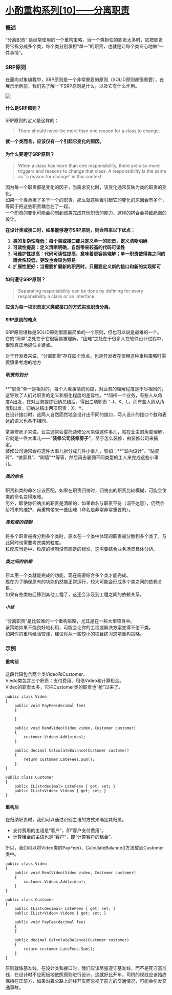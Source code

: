 # [小酌重构系列[10]——分离职责][0]

### 概述

“分离职责” 是经常使用的一个重构策略，当一个类担任的职责太多时，应按职责将它拆分成多个类，每个类分别承担“单一”的职责，也就是让每个类专心地做“一件事情”。

### SRP原则

在面向对象编程中，SRP原则是一个非常重要的原则（SOLID原则都很重要），在展示示例前，我们先了解一下SRP原则是什么，以及它有什么作用。

![](./img/341820-20160512001147296-550688436.png)

#### 什么是SRP原则？

SRP原则的定义是这样的：

> There should never be more than one reason for a class to change.

**就一个类而言，应该仅有一个引起它变化的原因。**

#### 为什么要遵守SRP原则？

> When a class has more than one responsibility, there are also more triggers and reasons to change that class. A responsibility is the same as “a reason for change” in this context.

因为每一个职责都是变化的因子，当需求变化时，该变化通常反映为类的职责的变化。  
如果一个类承担了多于一个的职责，那么就意味着引起它的变化的原因会有多个，等同于把这些职责耦合在了一起。  
一个职责的变化可能会抑制到该类完成其他职责的能力，这样的耦合会导致脆弱的设计。

**在设计类或接口时，如果能够遵守SRP原则，则会带来以下优点：**

1. **类的复杂性降低：每个类或接口都只定义单一的职责，定义清晰明确**
1. **可读性提高：定义清晰明确，自然带来较高的代码可读性**
1. **可维护性提高：代码可读性提高，意味着更容易理解；单一职责使得类之间的耦合性较低，更改也会较为容易**
1. **扩展性更好：当需要扩展新的职责时，只需要定义新的接口和新的实现即可**

#### 如何遵守SRP原则？

> Separating responsibility can be done by defining for every responsibility a class or an interface.

**应该为每一项职责定义类或接口的方式实现职责分离。**

#### SRP原则的难点

SRP原则堪称是SOLID原则里面最简单的一个原则，但也可以说是最难的一个。  
它的“简单”之处在于它很容易被理解，“困难”之处在于很多人在软件设计过程中，很难真正地抓住关键点。 

对于开发者来说，“分离职责”存在四个难点，也是开发者在使用这种重构策略时需要慎重考虑的地方

##### 职责的划分

**“职责”单一是相对的，每个人看事情的角度，对业务的理解程度是不尽相同的，这导致了人们对职责的定义和细化程度的差异性。**同样一个业务，有些人从角度A出发，在对业务提炼归纳总结后，得出三项职责：J、K、L。而有些人则从角度B出发，归纳总结出两项职责：X、Y。  
在设计接口时，这两人自然而然地会设计出不同的接口，两人设计的接口个数和表达的语义也各不相同。

拿装修房子来说，业主通常会委托装修公司来做这件事儿，站在业主的角度理解，它就是一件大事儿——**“装修公司装修房子”**，至于怎么装修，由装修公司来搞定。  
装修公司通常会将这件大事儿拆分成几件小事儿，譬如：**“室内设计”、“贴瓷砖”、“做家具”、“刷墙”**等等，然后再去雇佣不同类型的工人来完成这些小事儿。

##### 类的命名

职责和类的命名应该匹配，如果在职责归纳时，归纳出的职责比较模糊，可能会使类的命名变得艰难。  
另外，即使你归纳出的职责是清晰的，如果命名与职责不符（词不达意），仍然会给将来的维护、再重构带来一些困难（命名是非常非常重要的）。

##### 类粒度的控制

将多个职责被拆分到多个类时，原本在一个类中体现的职责被分散到多个类了，与此同时也需要考虑类的粒度。  
粒度应当适中，粒度的控制没有固定的标准，这需要结合业务场景具体分析。

##### 类之间的依赖

原本用一个类就能完成的功能，现在需要结合多个类才能完成。  
现在为了确保原有的功能仍然能正常运行，较大可能会形成多个类之间的依赖关系。  
如果有些类被迁移到其他工程了，这还会涉及到工程之间的依赖关系。

##### 小结

“分离职责”是比较难的一个重构策略，尤其是在一些大型项目中。  
该策略如果不能良好地利用，可能会让你的工程或解决方案变得不伦不类。  
如果你的重构经验较浅，建议你从一些较小的项目练习这项重构策略。

### 示例

#### 重构前

这段代码包含两个类Video和Customer。  
Viedo类包含三个职责：支付费用、租借Video和计算租金。  
Video的职责太多，它把Customer类的职责也“抢”过来了。

    public class Video
    {
        public void PayFee(decimal fee)
        {
            
        }
    
        public void RendVideo(Video video, Customer customer)
        {
            customer.Videos.Add(video);
        }
    
        public decimal CalculateBalance(Customer customer)
        {
            return customer.LateFees.Sum();
        }
    }
    
    public class Customer
    {
        public IList<decimal> LateFees { get; set; }
        public IList<Video> Videos { get; set; } 
    }
    

#### 重构后

在归纳职责时，我们可以通过识别主语的方式来确定其归属。

* 支付费用的主语是“客户”，即“客户支付费用”。
* 计算租金的主语也是“客户”，即“计算客户的租金”。

所以，我们可以将Video类的PayFee()、CalculateBalance()方法放到Customer类中。

        
    public class Video
    {
        public void RentVideo(Video video, Customer customer)
        {
            customer.Videos.Add(video);
        }
    }
    
    public class Customer
    {
        public IList<decimal> LateFees { get; set; }
        public IList<Video> Videos { get; set; }
    
        public void PayFee(decimal fee)
        {
        }
    
        public decimal CalculateBalance(Customer customer)
        {
            return customer.LateFees.Sum();
        }
    }
    

原则就像基准线，在设计类和接口时，我们应该尽量遵守基准线，而不是死守基准线，在设计时不应死板地依照原则进行设计。这就好比开车，司机的视线应该始终保持在正前方，如果沿着公路上的线开车而忽视了前方的交通情况，可能会引发交通事故。

[0]: http://www.cnblogs.com/keepfool/p/5484139.html